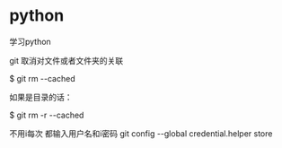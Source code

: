 # python
学习python

git 取消对文件或者文件夹的关联

$ git rm --cached <filename>

如果是目录的话：

$ git rm -r --cached <foldername>

 不用i每次 都输入用户名和i密码
git config --global credential.helper store
